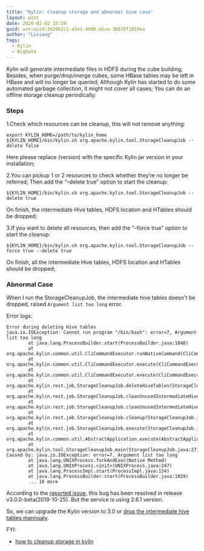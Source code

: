 ```yaml
---
title: "Kylin: cleanup storage and abnormal hive case"
layout: post
date: 2020-02-02 15:59
guid: urn:uuid:3d2052c1-a3e1-4dd6-a5ca-36870f1855ea
author: "Lixiang"
tags:
  - Kylin
  - BigData
---
```


Kylin will generate intermediate files in HDFS during the cube building; Besides, when purge/drop/merge cubes, some HBase tables may be left in HBase and will no longer be queried; Although Kylin has started to do some
automated garbage collection, it might not cover all cases; You can do an offline storage cleanup periodically:

### Steps

1.Check which resources can be cleanup, this will not remove anything:

```shell
export KYLIN_HOME=/path/to/kylin_home
${KYLIN_HOME}/bin/kylin.sh org.apache.kylin.tool.StorageCleanupJob --delete false
```
Here please replace (version) with the specific Kylin jar version in your installation;

2.You can pickup 1 or 2 resources to check whether they’re no longer be referred; Then add the “–delete true” option to start the cleanup:

```shell
${KYLIN_HOME}/bin/kylin.sh org.apache.kylin.tool.StorageCleanupJob --delete true
```
On finish, the intermediate Hive tables, HDFS location and HTables should be dropped;

3.If you want to delete all resources, then add the “–force true” option to start the cleanup:

```shell
${KYLIN_HOME}/bin/kylin.sh org.apache.kylin.tool.StorageCleanupJob --force true --delete true
```
On finish, all the intermediate Hive tables, HDFS location and HTables should be dropped;

### Abnormal Case

When I run the StorageCleanupJob, the intermediate hive tables doesn't be dropped, raised `Argument list too long` error.

Error logs:

```
Error during deleting Hive tables
java.io.IOException: Cannot run program "/bin/bash": error=7, Argument list too long
        at java.lang.ProcessBuilder.start(ProcessBuilder.java:1048)
        at org.apache.kylin.common.util.CliCommandExecutor.runNativeCommand(CliCommandExecutor.java:133)
        at org.apache.kylin.common.util.CliCommandExecutor.execute(CliCommandExecutor.java:89)
        at org.apache.kylin.common.util.CliCommandExecutor.execute(CliCommandExecutor.java:83)
        at org.apache.kylin.rest.job.StorageCleanupJob.deleteHiveTables(StorageCleanupJob.java:409)
        at org.apache.kylin.rest.job.StorageCleanupJob.cleanUnusedIntermediateHiveTableInternal(StorageCleanupJob.java:375)
        at org.apache.kylin.rest.job.StorageCleanupJob.cleanUnusedIntermediateHiveTable(StorageCleanupJob.java:278)
        at org.apache.kylin.rest.job.StorageCleanupJob.cleanup(StorageCleanupJob.java:151)
        at org.apache.kylin.rest.job.StorageCleanupJob.execute(StorageCleanupJob.java:145)
        at org.apache.kylin.common.util.AbstractApplication.execute(AbstractApplication.java:37)
        at org.apache.kylin.tool.StorageCleanupJob.main(StorageCleanupJob.java:27)
Caused by: java.io.IOException: error=7, Argument list too long
        at java.lang.UNIXProcess.forkAndExec(Native Method)
        at java.lang.UNIXProcess.<init>(UNIXProcess.java:247)
        at java.lang.ProcessImpl.start(ProcessImpl.java:134)
        at java.lang.ProcessBuilder.start(ProcessBuilder.java:1029)
        ... 10 more
```

According to the [reported issue](https://issues.apache.org/jira/browse/KYLIN-4107), this bug has been resolved in release v3.0.0-beta(2019-10-25). But the service is using 2.6.1 version.

So, we can upgrade the Kylin version to 3.0 or [drop the intermediate hive tables mannualy](http://www.vzhima.com/2020/02/07/hive-batch-drop-tables.html).

FYI:

- [how to cleanup storage in kylin](https://kylin.apache.org/docs21/howto/howto_cleanup_storage.html)
